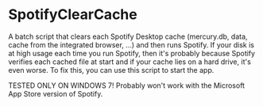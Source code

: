 # SpotifyClearCache
A batch script that clears each Spotify Desktop cache (mercury.db, data, cache from the integrated browser, ...) and then runs Spotify. If your disk is at high usage each time you run Spotify, then it's probably because Spotify verifies each cached file at start and if your cache lies on a hard drive, it's even worse. To fix this, you can use this script to start the app.

TESTED ONLY ON WINDOWS 7!
Probably won't work with the Microsoft App Store version of Spotify.
